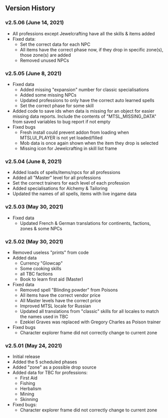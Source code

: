 ## Version History

### v2.5.06 (June 14, 2021)

* All professions except Jewelcrafting have all the skills & items added
* Fixed data:
  * Set the correct data for each NPC
  * All items have the correct phase now, if they drop in specific zone(s), those zone(s) are added
  * Removed unused NPCs
  
### v2.5.05 (June 8, 2021)

* Fixed data
  * Added missing "expansion" number for classic specialisations
  * Added some missing NPCs
  * Updated professions to only have the correct auto learned spells
  * Set the correct phase for some skill
* Added code to save ids when data is missing for an object for easier missing data reports. Include the contents of "MTSL\_MISSING\_DATA" from saved variables to bug report if not empty
* Fixed bugs
  * Fresh install could prevent addon from loading when MTSLUI\_PLAYER is not yet loaded/filled
  * Mob data is once again shown when the item they drop is selected
  * Missing icon for Jewelcrafting in skill list frame

### v2.5.04 (June 8, 2021)

* Added loads of spells/items/npcs for all professions
* Added all "Master" level for all professions
* Set the correct trainers for each level of each profession
* Added specialisations for Alchemy & Tailoring
* Updated the names of all spells, items with live ingame data

### v2.5.03 (May 30, 2021)

* Fixed data
  * Updated French & German translations for continents, factions, zones & some NPCs

### v2.5.02 (May 30, 2021)

* Removed useless "prints" from code
* Added data
  * Currency "Glowcap"
  * Some cooking skills
  * all TBC factions 
  * Book to learn first aid (Master)
* Fixed data
  * Removed spell "Blinding powder" from Poisons
  * All items have the correct vendor price  
  * All Master levels have the correct price
  * Improved MTSL locale for Russian
  * Updated all translations from "classic" skills for all locales to match the names used in TBC
  * Ezekiel Graves was replaced with Gregory Charles as Poison trainer
* Fixed bugs
  * Character explorer frame did not correctly change to current zone

### v2.5.01 (May 24, 2021)

* Initial release
* Added the 5 scheduled phases
* Added "zone" as a possible drop source
* Added data for TBC for professions:
    * First Aid
    * Fishing
    * Herbalism
    * Mining
    * Skinning
* Fixed bugs:
  * Character explorer frame did not correctly change to current zone